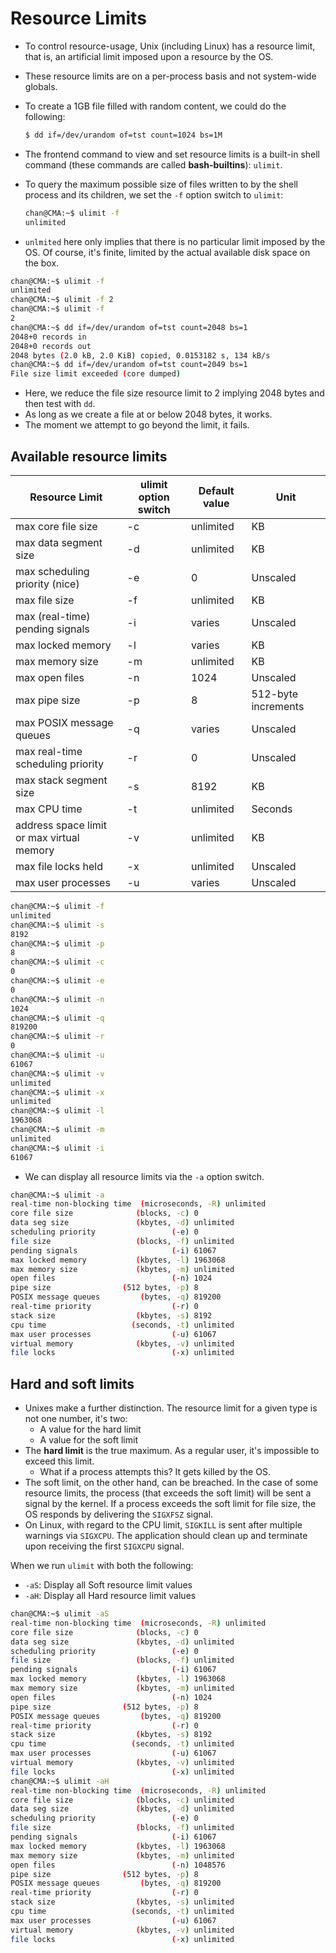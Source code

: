 # Resource Limits

- To control resource-usage, Unix (including Linux) has a resource limit, that is, an artificial limit imposed upon a resource by the OS.

- These resource limits are on a per-process basis and not system-wide globals.

- To create a 1GB file filled with random content, we could do the following:

  ```sh
  $ dd if=/dev/urandom of=tst count=1024 bs=1M
  ```

- The frontend command to view and set resource limits is a built-in shell command (these commands are called **bash-builtins**): `ulimit`.

- To query the maximum possible size of files written to by the shell process and its children, we set the `-f` option switch to `ulimit`:

  ```sh
  chan@CMA:~$ ulimit -f
  unlimited
  ```

- `unlmited` here only implies that there is no particular limit imposed by the OS. Of course, it's finite, limited by the actual available disk space on the box.



```sh
chan@CMA:~$ ulimit -f
unlimited
chan@CMA:~$ ulimit -f 2
chan@CMA:~$ ulimit -f
2
chan@CMA:~$ dd if=/dev/urandom of=tst count=2048 bs=1
2048+0 records in
2048+0 records out
2048 bytes (2.0 kB, 2.0 KiB) copied, 0.0153182 s, 134 kB/s
chan@CMA:~$ dd if=/dev/urandom of=tst count=2049 bs=1
File size limit exceeded (core dumped)
```

- Here, we reduce the file size resource limit to 2 implying 2048 bytes and then test with `dd`.
- As long as we create a file at or below 2048 bytes, it works.
- The moment we attempt to go beyond the limit, it fails.





## Available resource limits

| Resource Limit                            | ulimit option switch | Default value | Unit                |
| ----------------------------------------- | -------------------- | ------------- | ------------------- |
| max core file size                        | -c                   | unlimited     | KB                  |
| max data segment size                     | -d                   | unlimited     | KB                  |
| max scheduling priority (nice)            | -e                   | 0             | Unscaled            |
| max file size                             | -f                   | unlimited     | KB                  |
| max (real-time) pending signals           | -i                   | varies        | Unscaled            |
| max locked memory                         | -l                   | varies        | KB                  |
| max memory size                           | -m                   | unlimited     | KB                  |
| max open files                            | -n                   | 1024          | Unscaled            |
| max pipe size                             | -p                   | 8             | 512-byte increments |
| max POSIX message queues                  | -q                   | varies        | Unscaled            |
| max real-time scheduling priority         | -r                   | 0             | Unscaled            |
| max stack segment size                    | -s                   | 8192          | KB                  |
| max CPU time                              | -t                   | unlimited     | Seconds             |
| address space limit or max virtual memory | -v                   | unlimited     | KB                  |
| max file locks held                       | -x                   | unlimited     | Unscaled            |
| max user processes                        | -u                   | varies        | Unscaled            |



```sh
chan@CMA:~$ ulimit -f
unlimited
chan@CMA:~$ ulimit -s
8192
chan@CMA:~$ ulimit -p
8
chan@CMA:~$ ulimit -c
0
chan@CMA:~$ ulimit -e
0
chan@CMA:~$ ulimit -n
1024
chan@CMA:~$ ulimit -q
819200
chan@CMA:~$ ulimit -r
0
chan@CMA:~$ ulimit -u
61067
chan@CMA:~$ ulimit -v
unlimited
chan@CMA:~$ ulimit -x
unlimited
chan@CMA:~$ ulimit -l
1963068
chan@CMA:~$ ulimit -m
unlimited
chan@CMA:~$ ulimit -i
61067
```

- We can display all resource limits via the `-a` option switch.

```sh
chan@CMA:~$ ulimit -a
real-time non-blocking time  (microseconds, -R) unlimited
core file size              (blocks, -c) 0
data seg size               (kbytes, -d) unlimited
scheduling priority                 (-e) 0
file size                   (blocks, -f) unlimited
pending signals                     (-i) 61067
max locked memory           (kbytes, -l) 1963068
max memory size             (kbytes, -m) unlimited
open files                          (-n) 1024
pipe size                (512 bytes, -p) 8
POSIX message queues         (bytes, -q) 819200
real-time priority                  (-r) 0
stack size                  (kbytes, -s) 8192
cpu time                   (seconds, -t) unlimited
max user processes                  (-u) 61067
virtual memory              (kbytes, -v) unlimited
file locks                          (-x) unlimited
```



## Hard and soft limits

- Unixes make a further distinction. The resource limit for a given type is not one number, it's two:
  - A value for the hard limit
  - A value for the soft limit
- The **hard limit** is the true maximum. As a regular user, it's impossible to exceed this limit. 
  - What if a process attempts this? It gets killed by the OS.
- The soft limit, on the other hand, can be breached. In the case of some resource limits, the process (that exceeds the soft limit) will be sent a signal by the kernel. If a process exceeds the soft limit for file size, the OS responds by delivering the `SIGXFSZ` signal.
- On Linux, with regard to the CPU limit, `SIGKILL` is sent after multiple warnings via `SIGXCPU`. The application should clean up and terminate upon receiving the first `SIGXCPU` signal.

When we run `ulimit` with both the following:

- `-aS`: Display all Soft resource limit values
- `-aH`: Display all Hard resource limit values

```sh
chan@CMA:~$ ulimit -aS
real-time non-blocking time  (microseconds, -R) unlimited
core file size              (blocks, -c) 0
data seg size               (kbytes, -d) unlimited
scheduling priority                 (-e) 0
file size                   (blocks, -f) unlimited
pending signals                     (-i) 61067
max locked memory           (kbytes, -l) 1963068
max memory size             (kbytes, -m) unlimited
open files                          (-n) 1024
pipe size                (512 bytes, -p) 8
POSIX message queues         (bytes, -q) 819200
real-time priority                  (-r) 0
stack size                  (kbytes, -s) 8192
cpu time                   (seconds, -t) unlimited
max user processes                  (-u) 61067
virtual memory              (kbytes, -v) unlimited
file locks                          (-x) unlimited
chan@CMA:~$ ulimit -aH
real-time non-blocking time  (microseconds, -R) unlimited
core file size              (blocks, -c) unlimited
data seg size               (kbytes, -d) unlimited
scheduling priority                 (-e) 0
file size                   (blocks, -f) unlimited
pending signals                     (-i) 61067
max locked memory           (kbytes, -l) 1963068
max memory size             (kbytes, -m) unlimited
open files                          (-n) 1048576
pipe size                (512 bytes, -p) 8
POSIX message queues         (bytes, -q) 819200
real-time priority                  (-r) 0
stack size                  (kbytes, -s) unlimited
cpu time                   (seconds, -t) unlimited
max user processes                  (-u) 61067
virtual memory              (kbytes, -v) unlimited
file locks                          (-x) unlimited
```

